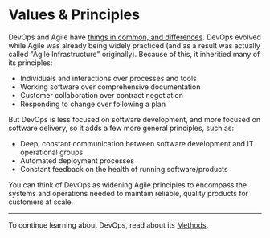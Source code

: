 # Values & Principles

DevOps and Agile have [things in common, and differences][2]. DevOps evolved while Agile was already being widely practiced (and as a result was actually called "Agile Infrastructure" originally). Because of this, it inheritied many of its principles:

 * Individuals and interactions over processes and tools
 * Working software over comprehensive documentation
 * Customer collaboration over contract negotiation
 * Responding to change over following a plan

But DevOps is less focused on software development, and more focused on software delivery, so it adds a few more general principles, such as:

 * Deep, constant communication between software development and IT operational groups
 * Automated deployment processes
 * Constant feedback on the health of running software/products

You can think of DevOps as widening Agile principles to encompass the systems and operations needed to maintain reliable, quality products for customers at scale.

---
To continue learning about DevOps, read about its [Methods](../methods/).

[1]: https://www.informationweek.com/devops/agile-vs-devops-10-ways-theyre-different/d/d-id/1326121
[2]: https://www.guru99.com/agile-vs-devops.html
